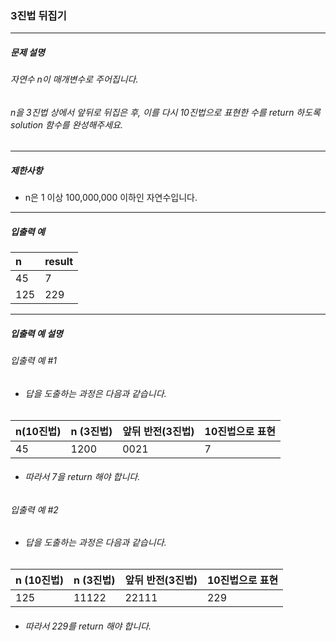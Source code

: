 ### 3진법 뒤집기

***

##### 문제 설명
###### 자연수 n이 매개변수로 주어집니다. 
###### n을 3진법 상에서 앞뒤로 뒤집은 후, 이를 다시 10진법으로 표현한 수를 return 하도록 solution 함수를 완성해주세요.

***

##### 제한사항
* n은 1 이상 100,000,000 이하인 자연수입니다.

***

##### 입출력 예
n   |	result|
|:--|:--
45  |	7     |
125	|229    |

***

##### 입출력 예 설명
###### 입출력 예 #1

* ###### 답을 도출하는 과정은 다음과 같습니다.
n(10진법) |	n (3진법)	|앞뒤 반전(3진법)|	10진법으로 표현|
|:--      |:--        |:--           |:--
45	      |1200	      |0021          |	7             |
* ###### 따라서 7을 return 해야 합니다.

###### 입출력 예 #2

* ###### 답을 도출하는 과정은 다음과 같습니다.
n (10진법)	|n (3진법)	|앞뒤 반전(3진법)|	10진법으로 표현|
|:--        |:--        |:--            |:--
125	        |11122	    |22111          |	229           |
* ###### 따라서 229를 return 해야 합니다.
